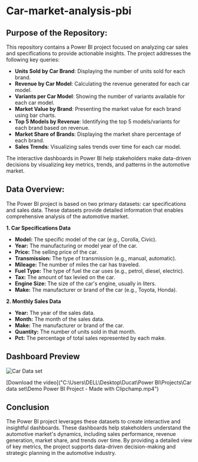 # Car-market-analysis-pbi

## Purpose of the Repository:
This repository contains a Power BI project focused on analyzing car sales and specifications to provide actionable insights. The project addresses the following key queries:

- **Units Sold by Car Brand**: Displaying the number of units sold for each brand.
- **Revenue by Car Model**: Calculating the revenue generated for each car model.
- **Variants per Car Model**: Showing the number of variants available for each car model.
- **Market Value by Brand**: Presenting the market value for each brand using bar charts.
- **Top 5 Models by Revenue**: Identifying the top 5 models/variants for each brand based on revenue.
- **Market Share of Brands**: Displaying the market share percentage of each brand.
- **Sales Trends**: Visualizing sales trends over time for each car model.

The interactive dashboards in Power BI help stakeholders make data-driven decisions by visualizing key metrics, trends, and patterns in the automotive market.

## Data Overview:
The Power BI project is based on two primary datasets: car specifications and sales data. These datasets provide detailed information that enables comprehensive analysis of the automotive market.

**1. Car Specifications Data**

- **Model:** The specific model of the car (e.g., Corolla, Civic).
- **Year:** The manufacturing or model year of the car.
- **Price:** The selling price of the car.
- **Transmission:** The type of transmission (e.g., manual, automatic).
- **Mileage:** The number of miles the car has traveled.
- **Fuel Type:** The type of fuel the car uses (e.g., petrol, diesel, electric).
- **Tax:** The amount of tax levied on the car.
- **Engine Size:** The size of the car's engine, usually in liters.
- **Make:** The manufacturer or brand of the car (e.g., Toyota, Honda).
  
**2. Monthly Sales Data**

- **Year:** The year of the sales data.
- **Month:** The month of the sales data.
- **Make:** The manufacturer or brand of the car.
- **Quantity:** The number of units sold in that month.
- **Pct:** The percentage of total sales represented by each make.

## Dashboard Preview
![Car Data set](https://github.com/Niharika-yadav/Car-market-analysis-pbi/assets/160738276/ebbc81e7-36d7-4118-95b6-b1c26c7dc25b)

[Download the video]("C:\Users\DELL\Desktop\Ducat\Power BI\Projects\Car data set\Demo Power BI Project - Made with Clipchamp.mp4")


## Conclusion
The Power BI project leverages these datasets to create interactive and insightful dashboards. These dashboards help stakeholders understand the automotive market's dynamics, including sales performance, revenue generation, market share, and trends over time. By providing a detailed view of key metrics, the project supports data-driven decision-making and strategic planning in the automotive industry.
